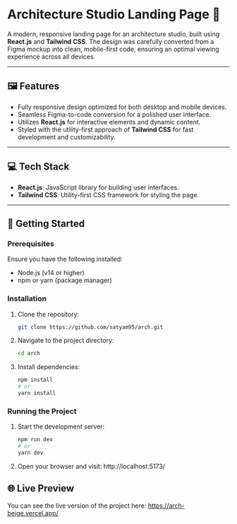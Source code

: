 # Architecture Studio Landing Page 🚀

A modern, responsive landing page for an architecture studio, built using **React.js** and **Tailwind CSS**. The design was carefully converted from a Figma mockup into clean, mobile-first code, ensuring an optimal viewing experience across all devices.

---

## 🖼️ **Features**

- Fully responsive design optimized for both desktop and mobile devices.
- Seamless Figma-to-code conversion for a polished user interface.
- Utilizes **React.js** for interactive elements and dynamic content.
- Styled with the utility-first approach of **Tailwind CSS** for fast development and customizability.

---

## 💻 **Tech Stack**

- **React.js**: JavaScript library for building user interfaces.
- **Tailwind CSS**: Utility-first CSS framework for styling the page.

---

## 🚀 **Getting Started**

### Prerequisites

Ensure you have the following installed:

- Node.js (v14 or higher)
- npm or yarn (package manager)

### Installation

1. Clone the repository:
   ```bash
   git clone https://github.com/satyam95/arch.git
   ```

2. Navigate to the project directory:
   ```bash
   cd arch
   ````

3. Install dependencies:
   ```bash
   npm install
   # or
   yarn install
   ````

### Running the Project

1. Start the development server:

   ```bash
   npm run dev
   # or
   yarn dev
   ```

2. Open your browser and visit: http://localhost:5173/

## 🌐 Live Preview

You can see the live version of the project here: https://arch-beige.vercel.app/